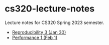 # cs320-lecture-notes

Lecture notes for CS320 Spring 2023 semester.

- [Reproducibility 3 (Jan 30)](./lec_03_Reproducibility_3)
- [Performance 1 (Feb 1)](./lec_04_Performance_1)

